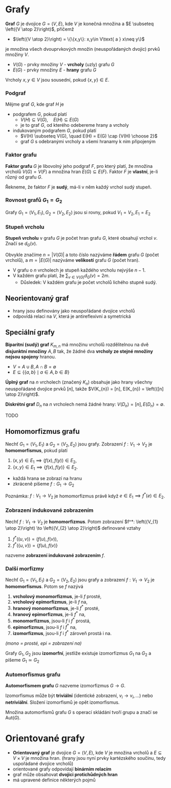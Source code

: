 # Grafy

**Graf** $G$ je dvojice $G = (V, E)$, kde $V$ je konečná množina a $E \subseteq \left({V \atop 2}\right)$, přičemž
- $\left({V \atop 2}\right) = \{\{x,y\}: x,y\in V\text{ a } x\neq y\}$

je množina všech dvouprvkových množin (neuspořádaných dvojic) prvků množiny $V$.

- $V(G)$ - prvky množiny $V$ - **vrcholy** (uzly) grafu $G$
- $E(G)$ - prvky množiny $E$ - **hrany** grafu $G$

Vrcholy $x,y \in V$ jsou sousední, pokud $\{x,y\}\in E$.

### Podgraf

Mějme graf $G$, kde graf $H$ je
- podgrafem $G$, pokud platí
	- $V(H) \subseteq V(G), \quad E(H) \subseteq E(G)$
	- je to graf $G$, od kterého odebereme hrany a vrcholy
- indukovaným podgrafem $G$, pokud platí
	- $V(H) \subseteq V(G), \quad E(H) = E(G) \cap {V(H) \choose 2}$
	- graf $G$ s odebranými vrcholy a všemi hranamy k nim připojeným
### Faktor grafu

**Faktor grafu** $G$ je libovolný jeho podgraf $F$, pro který platí, že množina vrcholů $V(G) = V(F)$ a množina hran $E(G) \subseteq E(F)$. Faktor $F$ je **vlastní**, je-li různý od grafu $G$.

Řekneme, že faktor $F$ je **sudý**, má-li v něm každý vrchol sudý stupeň.

### Rovnost grafů $G_{1} = G_{2}$

Grafy $G_{1} = (V_{1}, E_{1}), G_{2} = (V_{2}, E_{2})$ jsou si rovny, pokud $V_{1} = V_{2}, E_{1} = E_{2}$

### Stupeň vrcholu

**Stupeň vrcholu** v grafu $G$ je počet hran grafu $G$, které obsahují vrchol $v$. Značí se $d_{G}(v)$.

Obvykle značíme $n = \vert V(G) \vert$ a toto číslo nazýváme **řádem** grafu $G$ (počet vrcholů), a $m = \vert E(G) \vert$ nazýváme **velikostí** grafu $G$ (počet hran).
- V grafu o $n$ vrcholech je stupeň každého vrcholu nejvýše $n-1$.
- V každém grafu platí, že $\sum_{v \in V(G)} d_{G}(v) = 2m$.
	- Důsledek: V každém grafu je počet vrcholů lichého stupně sudý.

## Neorientovaný graf

- hrany jsou definovány jako neuspořádané dvojice vrcholů
- odpovídá relaci na $V$, která je antireflexivní a symetrická

## Speciální grafy

**Biparitní (sudý) graf** $K_{m, n}$ má množinu vrcholů rozdělitelnou na dvě **disjunktní množiny** $A, B$ tak, že žádné dva **vrcholy ze stejné množiny nejsou spojeny** hranou.
- $V = A \cup B, A \cap B = \emptyset$
- $E \subseteq \{ \{a,b\} \mid a \in A, b \in B \}$

**Úplný graf** na $n$ vrcholech (značený $K_{n}$) obsahuje jako hrany všechny neuspořádané dvojice prvků $[n]$, takže $V(K_{n}) = [n], E(K_{n}) = \left({[n] \atop 2}\right)$.

**Diskrétní graf** $D_{n}$ na $n$ vrcholech nemá žádné hrany: $V(D_n) = [n], E(D_{n}) = \emptyset$.

TODO

## Homomorfizmus grafu

Nechť $G_{1} = (V_{1}, E_{1})$ a $G_{2} = (V_{2}, E_{2})$ jsou grafy. Zobrazení $f: V_{1} \to V_{2}$ je **homomorfismus**, pokud platí
1) $(x, y) \in E_{1} \implies (f(x), f(y)) \in E_{2}$,
2) $\{x, y\} \in E_{1} \implies \{f(x), f(y)\} \in E_{2}$.
- každá hrana se zobrazí na hranu
- zkráceně píšeme $f: G_{1} \to G_{2}$

Poznámka: $f: V_{1} \to V_{2}$ je homomorfizmus právě když $e \in E_{1} \implies f^*(e) \in E_{2}$.
### Zobrazení indukované zobrazením

Nechť $f: V_{1} \to V_{2}$ je **homomorfizmus**. Potom zobrazení $f^*: \left({V_{1} \atop 2}\right) \to \left({V_{2} \atop 2}\right)$ definované vztahy
1) $f^*((u, v)) = (f(u), f(v))$,
2) $f^*(\{u, v\}) = \{f(u), f(v)\}$

nazveme **zobrazení indukované zobrazením** $f$.

### Další morfizmy

Nechť $G_{1} = (V_{1}, E_{1})$ a $G_{2} = (V_{2}, E_{2})$ jsou grafy a zobrazení $f: V_{1} \to V_{2}$ je **homomorfismus**. Potom se $f$ nazývá
1) **vrcholový monomorfizmus**, je-li $f$ prosté,
2) **vrcholový epimorfizmus**, je-li $f$ na,
3) **hranový monomorfizmus**, je-li $f^*$ prosté,
4) **hranový epimorfizmus**, je-li $f^*$ na,
5) **monomorfizmus**, jsou-li $f$ i $f^*$ prostá,
6) **epimorfizmus**, jsou-li $f$ i $f^*$ na,
7) **izomorfizmus**, jsou-li $f$ i $f^*$ zároveň prostá i na.

*(mono = prosté, epi = zobrazení na)*

Grafy $G_{1}, G_{2}$ jsou **izomorfní**, jestliže existuje izomorfizmus $G_{1}$ na $G_{2}$ a píšeme $G_{1} \simeq G_{2}$

### Automorfismus grafu

**Automorfismem grafu** $G$ nazveme izomorfizmus $G \to G$.

Izomorfismus může být **triviální** (identické zobrazení, $v_{i} \to v_{i}, \dots$) nebo **netriviální**. Složení izomorfismů je opět izomorfismus.

Množina automorfismů grafu $G$ s operací skládání tvoří grupu a značí se $\text{Aut}(G)$.

# Orientované grafy

- **Orientovaný graf** je dvojice $G = (V, E)$, kde $V$ je množina vrcholů a $E \subseteq V \times V$ je množina hran. (hrany jsou nyní prvky kartézského součinu, tedy uspořádané dvojice vrcholů)
- orientované grafy odpovídají **binárním relacím**
- graf může obsahovat **dvojici protichůdných hran**
- má upravené definice některých pojmů